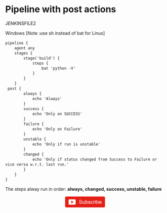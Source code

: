 # Pipeline with post actions

JENKINSFILE2

Windows
[Note :use sh instead of bat for Linux]
```
pipeline {
    agent any
    stages {
        stage('build') {
            steps {
                bat 'python -V'
            }
        }
    }
 post {
        always {
            echo 'Always'
        }
        success {
            echo 'Only on SUCCESS'
        }
        failure {
            echo 'Only on Failure'
        }
        unstable {
            echo 'Only if run is unstable'
        }
        changed {
            echo 'Only if status changed from Success to Failure or vice versa w.r.t. last run.'
        }
    }
}
```

 <p>The steps alway run in order: <b> always, changed, success, unstable, failure </b></p>

<p align="center">
<a href="https://www.youtube.com/c/xtremeexcel?sub_confirmation=1"><img src="/images/subscribe.gif" width="25%" height="25%"></a>
</p>
